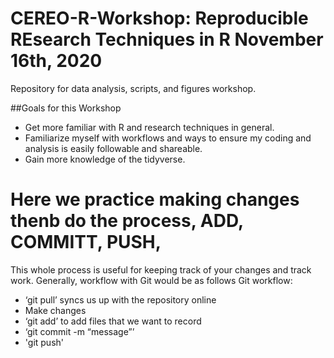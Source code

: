 # CEREO-R-Workshop: Reproducible REsearch Techniques in R November 16th, 2020

Repository for data analysis, scripts, and figures workshop.

##Goals for this Workshop
- Get more familiar with R and research techniques in general.
- Familiarize myself with workflows and ways to ensure my coding and analysis is easily followable and shareable.
- Gain more knowledge of the tidyverse.


# Here we practice making changes thenb do the process, ADD, COMMITT, PUSH,
This whole process is useful for keeping track of your changes and track work. 
Generally, workflow with Git would be as follows
Git workflow: 
- ‘git pull’ syncs us up with the repository online
- Make changes
- ‘git add’ to add files that we want to record
- ‘git commit -m “message”’
- 'git push'


